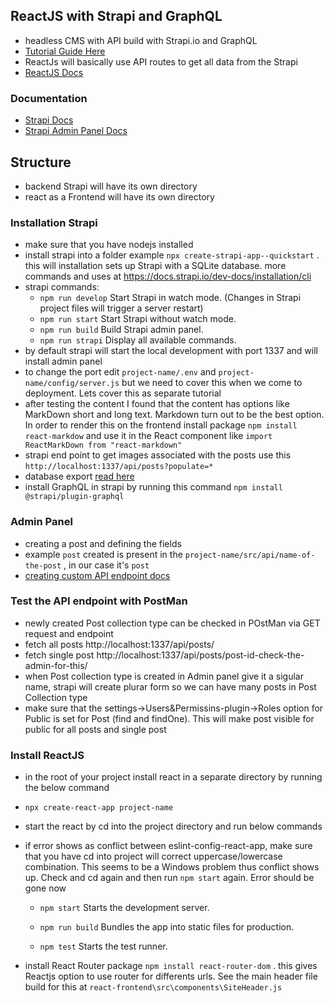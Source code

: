 ## ReactJS with Strapi and GraphQL

- headless CMS with API build with Strapi.io and GraphQL
- [Tutorial Guide Here](https://www.youtube.com/playlist?list=PL4cUxeGkcC9h6OY8_8Oq6JerWqsKdAPxn)
- ReactJs will basically use API routes to get all data from the Strapi
- [ReactJS Docs](https://react.dev/learn)

### Documentation

- [Strapi Docs](https://docs.strapi.io/dev-docs/quick-start)
- [Strapi Admin Panel Docs](https://docs.strapi.io/dev-docs/configurations/admin-panel)


## Structure

- backend Strapi will have its own directory
- react as a Frontend will have its own directory


### Installation Strapi

- make sure that you have nodejs installed
- install strapi into a folder example `npx create-strapi-app--quickstart` . this will installation sets up Strapi with a SQLite database. more commands and uses at https://docs.strapi.io/dev-docs/installation/cli
- strapi commands:
    - `npm run develop`
  Start Strapi in watch mode. (Changes in Strapi project files will trigger a server restart)
    - `npm run start`
  Start Strapi without watch mode.
    - `npm run build`
  Build Strapi admin panel.
    - `npm run strapi`
  Display all available commands.
- by default strapi will start the local development with port 1337 and will install admin panel
- to change the port edit `project-name/.env` and `project-name/config/server.js` but we need to cover this when we come to deployment. Lets cover this as separate tutorial
- after testing the content I found that the content has options like MarkDown short and long text. Markdown turn out to be the best option. In order to render this on the frontend install package `npm install react-markdow` and use it in the React component like `import ReactMarkDown from "react-markdown"`
- strapi end point to get images associated with the posts use this `http://localhost:1337/api/posts?populate=*`
- database export [read here](https://docs.strapi.io/dev-docs/data-management/export)
- install GraphQL in strapi by running this command `npm install @strapi/plugin-graphql`

### Admin Panel

- creating a post and defining the fields
- example `post` created is present in the `project-name/src/api/name-of-the-post` , in our case it's `post`
- [creating custom API endpoint docs](https://strapi.io/blog/how-to-create-a-custom-api-endpoint-in-strapi)

### Test the API endpoint with PostMan

- newly created Post collection type can be checked in POstMan via GET request and endpoint
- fetch all posts http://localhost:1337/api/posts/
- fetch single post http://localhost:1337/api/posts/post-id-check-the-admin-for-this/
- when Post collection type is created in Admin panel give it a sigular name, strapi will create plurar form so we can have many posts in Post Collection type
- make sure that the settings->Users&Permissins-plugin->Roles option for Public is set for  Post (find and findOne). This will make post visible for public for all posts and single post

### Install ReactJS

- in the root of your project install react in a separate directory by running the below command
- `npx create-react-app project-name`
- start the react by cd into the project directory and run below commands
- if error shows as conflict between  eslint-config-react-app, make sure that you have cd into project will correct uppercase/lowercase combination. This seems to be a Windows problem thus conflict shows up. Check and cd again and then run `npm start` again. Error should be gone now
  - `npm start`
    Starts the development server.

  - `npm run build`
    Bundles the app into static files for production.

  - `npm test`
    Starts the test runner.

- install React Router package `npm install react-router-dom` . this gives Reactjs option to use router for differents urls. See the main header file build for this at `react-frontend\src\components\SiteHeader.js`